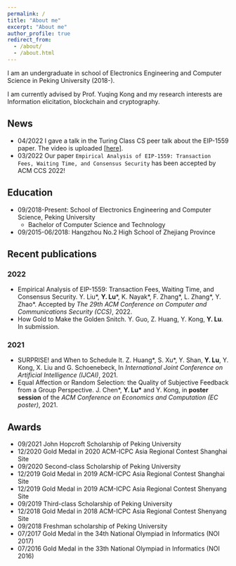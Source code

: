 ```yaml
---
permalink: /
title: "About me"
excerpt: "About me"
author_profile: true
redirect_from: 
  - /about/
  - /about.html
---
```


I am an undergraduate in school of Electronics Engineering and Computer Science in Peking University (2018-).

I am currently advised by Prof. Yuqing Kong and my research interests are Information elicitation, blockchain and cryptography.

## News

* 04/2022 I gave a talk in the Turing Class CS peer talk about the EIP-1559 paper. The video is uploaded [[here]](https://www.bilibili.com/video/BV19B4y1U7Qy).
* 03/2022 Our paper `Empirical Analysis of EIP-1559: Transaction Fees, Waiting Time, and Consensus Security` has been accepted by ACM CCS 2022!

## Education

* 09/2018-Present: School of Electronics Engineering and Computer Science, Peking University
    * Bachelor of Computer Science and Technology
* 09/2015-06/2018: Hangzhou No.2 High School of Zhejiang Province

## Recent publications

### 2022

* Empirical Analysis of EIP-1559: Transaction Fees, Waiting Time, and Consensus Security. Y. Liu\*, **Y. Lu**\*, K. Nayak\*, F. Zhang\*, L. Zhang\*, Y. Zhao\*. Accepted by *The 29th ACM Conference on Computer and Communications Security (CCS)*, 2022.
* How Gold to Make the Golden Snitch. Y. Guo, Z. Huang, Y. Kong, **Y. Lu**. In submission.

### 2021

* SURPRISE! and When to Schedule It. Z. Huang\*, S. Xu\*, Y. Shan, **Y. Lu**, Y. Kong, X. Liu and G. Schoenebeck, In *International Joint Conference on Artificial Intelligence (IJCAI)*, 2021.
* Equal Affection or Random Selection: the Quality of Subjective Feedback from a Group Perspective. J. Chen\*, **Y. Lu\*** and Y. Kong, in **poster session** of the *ACM Conference on Economics and Computation (EC poster)*, 2021.

## Awards

* 09/2021 John Hopcroft Scholarship of Peking University
* 12/2020 Gold Medal in 2020 ACM-ICPC Asia Regional Contest Shanghai Site
* 09/2020 Second-class Scholarship of Peking University
* 12/2019 Gold Medal in 2019 ACM-ICPC Asia Regional Contest Shanghai Site
* 12/2019 Gold Medal in 2019 ACM-ICPC Asia Regional Contest Shenyang Site
* 09/2019 Third-class Scholarship of Peking University
* 12/2018 Gold Medal in 2018 ACM-ICPC Asia Regional Contest Shenyang Site
* 09/2018 Freshman scholarship of Peking University
* 07/2017 Gold Medal in the 34th National Olympiad in Informatics (NOI 2017)
* 07/2016 Gold Medal in the 33th National Olympiad in Informatics (NOI 2016)
